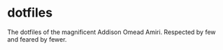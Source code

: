 dotfiles
========

The dotfiles of the magnificent Addison Omead Amiri. Respected by few and feared by fewer.
